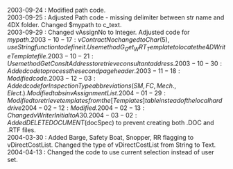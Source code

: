 2003-09-24 : Modified path code.  2003-09-25 : Adjusted Path code - missing delimiter between str name and 4DX folder. Changed $mypath to c_text.  2003-09-29 : Changed vAssignNo to Integer. Adjusted code for $mypath.  2003-10-17 : vContractNo changed to Char(5), use String function to define it.  Use method G_Get_WRT_Template to locate the 4D Write Template file.  2003-10-21 : Use method GetConsltAddress to retrieve consultant address.   2003-10-30 : Added code to process the second page header.  2003-11-18 : Modified code.   2003-12-03 : Added code for Inspection Type abbreviations (SM, FC, Mech., Elect.).  Modified tabs in vAssignmentList.  2004-01-29: Modified to retrieve templates from the [Templates] table instead of the local hard drive  2004-02-12 : Modified.  2004-02-13 : Changed vWriterInitial to A30.  2004-03-02 : Added DELETE DOCUMENT($docSpec) to prevent creating both .DOC and .RTF files.  2004-03-30 : Added Barge, Safety Boat, Snopper, RR flagging to vDirectCostList.  Changed the type of vDirectCostList from String to Text.   2004-04-13 : Changed the code to use current selection instead of user set.